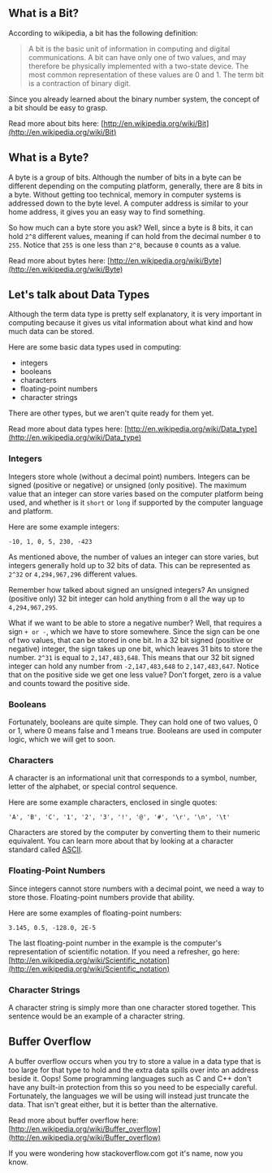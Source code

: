 ## What is a Bit?

According to wikipedia, a bit has the following definition:

> A bit is the basic unit of information in computing and digital communications. A bit can have only one of two values, and may therefore be physically implemented with a two-state device. The most common representation of these values are 0 and 1. The term bit is a contraction of binary digit.

Since you already learned about the binary number system, the concept of a bit should be easy to grasp.

Read more about bits here: [http://en.wikipedia.org/wiki/Bit](http://en.wikipedia.org/wiki/Bit)

## What is a Byte?

A byte is a group of bits. Although the number of bits in a byte can be different depending on the computing platform, generally, there are 8 bits in a byte. Without getting too technical, memory in computer systems is addressed down to the byte level. A computer address is similar to your home address, it gives you an easy way to find something.

So how much can a byte store you ask? Well, since a byte is 8 bits, it can hold `2^8` different values, meaning if can hold from the decimal number `0` to `255`. Notice that `255` is one less than `2^8`, because `0` counts as a value.

Read more about bytes here: [http://en.wikipedia.org/wiki/Byte](http://en.wikipedia.org/wiki/Byte)

## Let's talk about Data Types

Although the term data type is pretty self explanatory, it is very important in computing because it gives us vital information about what kind and how much data can be stored.

Here are some basic data types used in computing:

- integers
- booleans
- characters
- floating-point numbers
- character strings

There are other types, but we aren't quite ready for them yet.

Read more about data types here: [http://en.wikipedia.org/wiki/Data_type](http://en.wikipedia.org/wiki/Data_type)

### Integers

Integers store whole (without a decimal point) numbers. Integers can be signed (positive or negative) or unsigned (only positive). The maximum value that an integer can store varies based on the computer platform being used, and whether is it `short` or `long` if supported by the computer language and platform.

Here are some example integers:

```
-10, 1, 0, 5, 230, -423
```

As mentioned above, the number of values an integer can store varies, but integers generally hold up to 32 bits of data. This can be represented as `2^32` or `4,294,967,296` different values. 

Remember how talked about signed an unsigned integers? An unsigned (positive only) 32 bit integer can hold anything from `0` all the way up to `4,294,967,295`.

What if we want to be able to store a negative number? Well, that requires a sign `+ or -`, which we have to store somewhere. Since the sign can be one of two values, that can be stored in one bit. In a 32 bit signed (positive or negative) integer, the sign takes up one bit, which leaves 31 bits to store the number. `2^31` is equal to `2,147,483,648`. This means that our 32 bit signed integer can hold any number from `-2,147,483,648` to `2,147,483,647`. Notice that on the positive side we get one less value? Don't forget, zero is a value and counts toward the positive side.

### Booleans

Fortunately, booleans are quite simple. They can hold one of two values, 0 or 1, where 0 means false and 1 means true. Booleans are used in computer logic, which we will get to soon.

### Characters

A character is an informational unit that corresponds to a symbol, number, letter of the alphabet, or special control sequence.

Here are some example characters, enclosed in single quotes:

```
'A', 'B', 'C', '1', '2', '3', '!', '@', '#', '\r', '\n', '\t'
```

Characters are stored by the computer by converting them to their numeric equivalent. You can learn more about that by looking at a character standard called [ASCII](http://en.wikipedia.org/wiki/ASCII).

### Floating-Point Numbers

Since integers cannot store numbers with a decimal point, we need a way to store those. Floating-point numbers provide that ability.

Here are some examples of floating-point numbers:

```
3.145, 0.5, -128.0, 2E-5
```

The last floating-point number in the example is the computer's representation of scientific notation. If you need a refresher, go here: [http://en.wikipedia.org/wiki/Scientific_notation](http://en.wikipedia.org/wiki/Scientific_notation)

### Character Strings

A character string is simply more than one character stored together. This sentence would be an example of a character string.

## Buffer Overflow

A buffer overflow occurs when you try to store a value in a data type that is too large for that type to hold and the extra data spills over into an address beside it. Oops! Some programming languages such as C and C++ don't have any built-in protection from this so you need to be especially careful. Fortunately, the languages we will be using will instead just truncate the data. That isn't great either, but it is better than the alternative.

Read more about buffer overflow here: [http://en.wikipedia.org/wiki/Buffer_overflow](http://en.wikipedia.org/wiki/Buffer_overflow)

If you were wondering how stackoverflow.com got it's name, now you know.

